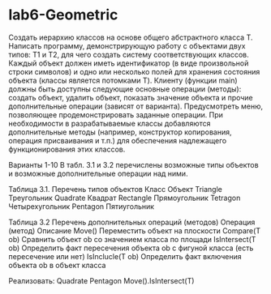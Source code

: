 # lab6-Geometric
Создать иерархию классов на основе общего абстрактного класса T.
Написать программу, демонстрирующую работу с объектами двух типов: T1 и T2, для чего создать систему соответствующих классов. Каждый объект должен иметь идентификатор (в виде произвольной строки символов) и одно или несколько полей для хранения состояния объекта (классы является потомками T). Клиенту (функции main) должны быть доступны следующие основные операции (методы): создать объект, удалить объект, показать значение объекта и прочие дополнительные операции (зависят от варианта). Предусмотреть меню, позволяющее продемонстрировать заданные операции.
При необходимости в разрабатываемые классы добавляются дополнительные методы (например, конструктор копирования, операция присваивания и т.п.) для обеспечения надлежащего функционирования этих классов.

Варианты 1-10
В табл. 3.1 и 3.2 перечислены возможные типы объектов и возможные дополнительные операции над ними.

Таблица 3.1. Перечень типов объектов
Класс	Объект
Triangle	Треугольник
Quadrate	Квадрат
Rectangle	Прямоугольник
Tetragon	Четырехугольник
Pentagon	Пятиугольник

Таблица 3.2 Перечень дополнительных операций (методов)
Операция (метод)	Описание
Move()	Переместить объект на плоскости
Compare(T ob)	Сравнить объект ob со значением класса по площади
IsIntersect(T ob)	Определить факт пересечения объекта ob с фигуной класса (есть пересечение или нет)
IsInclucle(T ob)	Определить факт включения объекта ob в объект класса

Реализовать:
Quadrate	Pentagon	Move().IsIntersect(T)
